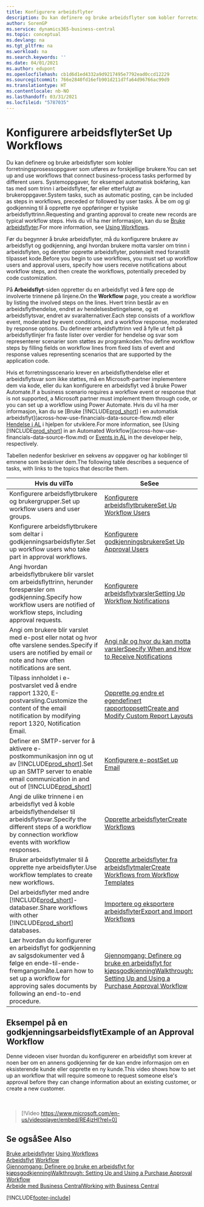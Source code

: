 ```yaml
---
title: Konfigurere arbeidsflyter
description: Du kan definere og bruke arbeidsflyter som kobler forretningsprosessoppgaver som utføres av forskjellige brukere. Finn ut mer om de ulike trinnene du må utføre.
author: SorenGP
ms.service: dynamics365-business-central
ms.topic: conceptual
ms.devlang: na
ms.tgt_pltfrm: na
ms.workload: na
ms.search.keywords: ''
ms.date: 04/01/2021
ms.author: edupont
ms.openlocfilehash: cb1d6d1ed4332a9d9217495e7792ead0ccd12229
ms.sourcegitcommit: 766e2840fd16efb901d211d7fa64d96766ac99d9
ms.translationtype: HT
ms.contentlocale: nb-NO
ms.lasthandoff: 03/31/2021
ms.locfileid: "5787035"
---
```

# <a name="set-up-workflows"></a><span data-ttu-id="96620-104">Konfigurere arbeidsflyter</span><span class="sxs-lookup"><span data-stu-id="96620-104">Set Up Workflows</span></span>

<span data-ttu-id="96620-105">Du kan definere og bruke arbeidsflyter som kobler forretningsprosessoppgaver som utføres av forskjellige brukere.</span><span class="sxs-lookup"><span data-stu-id="96620-105">You can set up and use workflows that connect business-process tasks performed by different users.</span></span> <span data-ttu-id="96620-106">Systemoppgaver, for eksempel automatisk bokføring, kan tas med som trinn i arbeidsflyter, før eller etterfulgt av brukeroppgaver.</span><span class="sxs-lookup"><span data-stu-id="96620-106">System tasks, such as automatic posting, can be included as steps in workflows, preceded or followed by user tasks.</span></span> <span data-ttu-id="96620-107">Å be om og gi godkjenning til å opprette nye oppføringer er typiske arbeidsflyttrinn.</span><span class="sxs-lookup"><span data-stu-id="96620-107">Requesting and granting approval to create new records are typical workflow steps.</span></span> <span data-ttu-id="96620-108">Hvis du vil ha mer informasjon, kan du se [Bruke arbeidsflyter](across-use-workflows.md).</span><span class="sxs-lookup"><span data-stu-id="96620-108">For more information, see [Using Workflows](across-use-workflows.md).</span></span>  

 <span data-ttu-id="96620-109">Før du begynner å bruke arbeidsflyter, må du konfigurere brukere av arbeidsflyt og godkjenning, angi hvordan brukere motta varsler om trinn i arbeidsflyten, og deretter opprette arbeidsflyter, potensielt med foranstilt tilpasset kode.</span><span class="sxs-lookup"><span data-stu-id="96620-109">Before you begin to use workflows, you must set up workflow users and approval users, specify how users receive notifications about workflow steps, and then create the workflows, potentially preceded by code customization.</span></span>  

 <span data-ttu-id="96620-110">På **Arbeidsflyt**-siden oppretter du en arbeidsflyt ved å føre opp de involverte trinnene på linjene.</span><span class="sxs-lookup"><span data-stu-id="96620-110">On the **Workflow** page, you create a workflow by listing the involved steps on the lines.</span></span> <span data-ttu-id="96620-111">Hvert trinn består av en arbeidsflythendelse, endret av hendelsesbetingelsene, og et arbeidsflytsvar, endret av svaralternativer.</span><span class="sxs-lookup"><span data-stu-id="96620-111">Each step consists of a workflow event, moderated by event conditions, and a workflow response, moderated by response options.</span></span> <span data-ttu-id="96620-112">Du definerer arbeidsflyttrinn ved å fylle ut felt på arbeidsflytlinjer fra faste lister over verdier for hendelse og svar som representerer scenarier som støttes av programkoden.</span><span class="sxs-lookup"><span data-stu-id="96620-112">You define workflow steps by filling fields on workflow lines from fixed lists of event and response values representing scenarios that are supported by the application code.</span></span>  

 <span data-ttu-id="96620-113">Hvis et forretningsscenario krever en arbeidsflythendelse eller et arbeidsflytsvar som ikke støttes, må en Microsoft-partner implementere dem via kode, eller du kan konfigurere en arbeidsflyt ved å bruke Power Automate.</span><span class="sxs-lookup"><span data-stu-id="96620-113">If a business scenario requires a workflow event or response that is not supported, a Microsoft partner must implement them through code, or you can set up a workflow using Power Automate.</span></span> <span data-ttu-id="96620-114">Hvis du vil ha mer informasjon, kan du se [Bruke [!INCLUDE[prod_short](includes/prod_short.md)] i en automatisk arbeidsflyt](across-how-use-financials-data-source-flow.md) eller [Hendelse i AL](/dynamics365/business-central/dev-itpro/developer/devenv-events-in-al) i hjelpen for utviklere.</span><span class="sxs-lookup"><span data-stu-id="96620-114">For more information, see [Using [!INCLUDE[prod_short](includes/prod_short.md)] in an Automated Workflow](across-how-use-financials-data-source-flow.md) or [Events in AL](/dynamics365/business-central/dev-itpro/developer/devenv-events-in-al) in the developer help, respectively.</span></span>

 <span data-ttu-id="96620-115">Tabellen nedenfor beskriver en sekvens av oppgaver og har koblinger til emnene som beskriver dem.</span><span class="sxs-lookup"><span data-stu-id="96620-115">The following table describes a sequence of tasks, with links to the topics that describe them.</span></span>  

|<span data-ttu-id="96620-116">**Hvis du vil**</span><span class="sxs-lookup"><span data-stu-id="96620-116">**To**</span></span>|<span data-ttu-id="96620-117">**Se**</span><span class="sxs-lookup"><span data-stu-id="96620-117">**See**</span></span>|  
|------------|-------------|  
|<span data-ttu-id="96620-118">Konfigurere arbeidsflytbrukere og brukergrupper.</span><span class="sxs-lookup"><span data-stu-id="96620-118">Set up workflow users and user groups.</span></span>|[<span data-ttu-id="96620-119">Konfigurere arbeidsflytbrukere</span><span class="sxs-lookup"><span data-stu-id="96620-119">Set Up Workflow Users</span></span>](across-how-to-set-up-workflow-users.md)|  
|<span data-ttu-id="96620-120">Konfigurere arbeidsflytbrukere som deltar i godkjenningsarbeidsflyter.</span><span class="sxs-lookup"><span data-stu-id="96620-120">Set up workflow users who take part in approval workflows.</span></span>|[<span data-ttu-id="96620-121">Konfigurere godkjenningsbrukere</span><span class="sxs-lookup"><span data-stu-id="96620-121">Set Up Approval Users</span></span>](across-how-to-set-up-approval-users.md)|  
|<span data-ttu-id="96620-122">Angi hvordan arbeidsflytbrukere blir varslet om arbeidsflyttrinn, herunder forespørsler om godkjenning.</span><span class="sxs-lookup"><span data-stu-id="96620-122">Specify how workflow users are notified of workflow steps, including approval requests.</span></span>|[<span data-ttu-id="96620-123">Konfigurere arbeidsflytvarsler</span><span class="sxs-lookup"><span data-stu-id="96620-123">Setting Up Workflow Notifications</span></span>](across-setting-up-workflow-notifications.md)|  
|<span data-ttu-id="96620-124">Angi om brukere blir varslet med e-post eller notat og hvor ofte varslene sendes.</span><span class="sxs-lookup"><span data-stu-id="96620-124">Specify if users are notified by email or note and how often notifications are sent.</span></span>|[<span data-ttu-id="96620-125">Angi når og hvor du kan motta varsler</span><span class="sxs-lookup"><span data-stu-id="96620-125">Specify When and How to Receive Notifications</span></span>](across-how-to-specify-when-and-how-to-receive-notifications.md)|  
|<span data-ttu-id="96620-126">Tilpass innholdet i e-postvarslet ved å endre rapport 1320, E-postvarsling.</span><span class="sxs-lookup"><span data-stu-id="96620-126">Customize the content of the email notification by modifying report 1320, Notification Email.</span></span>|[<span data-ttu-id="96620-127">Opprette og endre et egendefinert rapportoppsett</span><span class="sxs-lookup"><span data-stu-id="96620-127">Create and Modify Custom Report Layouts</span></span>](ui-how-create-custom-report-layout.md)|  
|<span data-ttu-id="96620-128">Definer en SMTP-server for å aktivere e-postkommunikasjon inn og ut av [!INCLUDE[prod_short](includes/prod_short.md)].</span><span class="sxs-lookup"><span data-stu-id="96620-128">Set up an SMTP server to enable email communication in and out of [!INCLUDE[prod_short](includes/prod_short.md)]</span></span>|[<span data-ttu-id="96620-129">Konfigurere e-post</span><span class="sxs-lookup"><span data-stu-id="96620-129">Set up Email</span></span>](admin-how-setup-email.md)|
|<span data-ttu-id="96620-130">Angi de ulike trinnene i en arbeidsflyt ved å koble arbeidsflythendelser til arbeidsflytsvar.</span><span class="sxs-lookup"><span data-stu-id="96620-130">Specify the different steps of a workflow by connection workflow events with workflow responses.</span></span>|[<span data-ttu-id="96620-131">Opprette arbeidsflyter</span><span class="sxs-lookup"><span data-stu-id="96620-131">Create Workflows</span></span>](across-how-to-create-workflows.md)|  
|<span data-ttu-id="96620-132">Bruker arbeidsflytmaler til å opprette nye arbeidsflyter.</span><span class="sxs-lookup"><span data-stu-id="96620-132">Use workflow templates to create new workflows.</span></span>|[<span data-ttu-id="96620-133">Opprette arbeidsflyter fra arbeidsflytmaler</span><span class="sxs-lookup"><span data-stu-id="96620-133">Create Workflows from Workflow Templates</span></span>](across-how-to-create-workflows-from-workflow-templates.md)|  
|<span data-ttu-id="96620-134">Del arbeidsflyter med andre [!INCLUDE[prod_short](includes/prod_short.md)]-databaser.</span><span class="sxs-lookup"><span data-stu-id="96620-134">Share workflows with other [!INCLUDE[prod_short](includes/prod_short.md)] databases.</span></span>|[<span data-ttu-id="96620-135">Importere og eksportere arbeidsflyter</span><span class="sxs-lookup"><span data-stu-id="96620-135">Export and Import Workflows</span></span>](across-how-to-export-and-import-workflows.md)|  
|<span data-ttu-id="96620-136">Lær hvordan du konfigurerer en arbeidsflyt for godkjenning av salgsdokumenter ved å følge en ende-til-ende-fremgangsmåte.</span><span class="sxs-lookup"><span data-stu-id="96620-136">Learn how to set up a workflow for approving sales documents by following an end-to-end procedure.</span></span>|[<span data-ttu-id="96620-137">Gjennomgang: Definere og bruke en arbeidsflyt for kjøpsgodkjenning</span><span class="sxs-lookup"><span data-stu-id="96620-137">Walkthrough: Setting Up and Using a Purchase Approval Workflow</span></span>](walkthrough-setting-up-and-using-a-purchase-approval-workflow.md)|  

## <a name="example-of-an-approval-workflow"></a><span data-ttu-id="96620-138">Eksempel på en godkjenningsarbeidsflyt</span><span class="sxs-lookup"><span data-stu-id="96620-138">Example of an Approval Workflow</span></span>
<span data-ttu-id="96620-139">Denne videoen viser hvordan du konfigurerer en arbeidsflyt som krever at noen ber om en annens godkjenning før de kan endre informasjon om en eksisterende kunde eller opprette en ny kunde.</span><span class="sxs-lookup"><span data-stu-id="96620-139">This video shows how to set up an workflow that will require someone to request someone else's approval before they can change information about an existing customer, or create a new customer.</span></span>  
<br><br>  

> [!Video https://www.microsoft.com/en-us/videoplayer/embed/RE4jzHI?rel=0]

## <a name="see-also"></a><span data-ttu-id="96620-140">Se også</span><span class="sxs-lookup"><span data-stu-id="96620-140">See Also</span></span>  
 <span data-ttu-id="96620-141">[Bruke arbeidsflyter](across-use-workflows.md) </span><span class="sxs-lookup"><span data-stu-id="96620-141">[Using Workflows](across-use-workflows.md) </span></span>  
 <span data-ttu-id="96620-142">[Arbeidsflyt](across-workflow.md) </span><span class="sxs-lookup"><span data-stu-id="96620-142">[Workflow](across-workflow.md) </span></span>  
 [<span data-ttu-id="96620-143">Gjennomgang: Definere og bruke en arbeidsflyt for kjøpsgodkjenning</span><span class="sxs-lookup"><span data-stu-id="96620-143">Walkthrough: Setting Up and Using a Purchase Approval Workflow</span></span>](walkthrough-setting-up-and-using-a-purchase-approval-workflow.md)  
 [<span data-ttu-id="96620-144">Arbeide med Business Central</span><span class="sxs-lookup"><span data-stu-id="96620-144">Working with Business Central</span></span>](ui-work-product.md)


[!INCLUDE[footer-include](includes/footer-banner.md)]